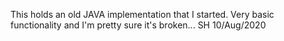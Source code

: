 This holds an old JAVA implementation that I started. Very basic functionality and I'm pretty sure it's broken... SH 10/Aug/2020
